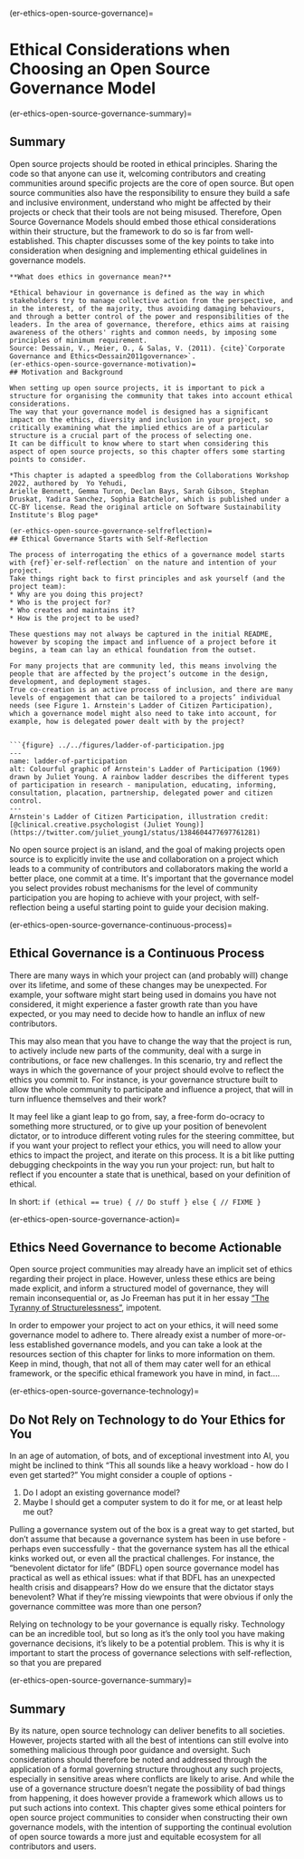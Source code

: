 (er-ethics-open-source-governance)=
# Ethical Considerations when Choosing an Open Source Governance Model

(er-ethics-open-source-governance-summary)=
## Summary

Open source projects should be rooted in ethical principles. 
Sharing the code so that anyone can use it, welcoming contributors and creating communities around specific projects are the core of open source. 
But open source communities also have the responsibility to ensure they build a safe and inclusive environment, understand who might be affected by their projects or check that their tools are not being misused. 
Therefore, Open Source Governance Models should embed those ethical considerations within their structure, but the framework to do so is far from well-established. 
This chapter discusses some of the key points to take into consideration when designing and implementing ethical guidelines in governance models.


```{note}
**What does ethics in governance mean?**

*Ethical behaviour in governance is defined as the way in which stakeholders try to manage collective action from the perspective, and in the interest, of the majority, thus avoiding damaging behaviours, and through a better control of the power and responsibilities of the leaders. In the area of governance, therefore, ethics aims at raising awareness of the others' rights and common needs, by imposing some principles of minimum requirement. 
Source: Dessain, V., Meier, O., & Salas, V. (2011). {cite}`Corporate Governance and Ethics<Dessain2011governance>`.
(er-ethics-open-source-governance-motivation)=
## Motivation and Background

When setting up open source projects, it is important to pick a structure for organising the community that takes into account ethical considerations.
The way that your governance model is designed has a significant impact on the ethics, diversity and inclusion in your project, so critically examining what the implied ethics are of a particular structure is a crucial part of the process of selecting one. 
It can be difficult to know where to start when considering this aspect of open source projects, so this chapter offers some starting points to consider. 

*This chapter is adapted a speedblog from the Collaborations Workshop 2022, authored by  Yo Yehudi,
Arielle Bennett, Gemma Turon, Declan Bays, Sarah Gibson, Stephan Druskat, Yadira Sanchez, Sophia Batchelor, which is published under a CC-BY license. Read the original article on Software Sustainability Institute's Blog page* 

(er-ethics-open-source-governance-selfreflection)=
## Ethical Governance Starts with Self-Reflection 

The process of interrogating the ethics of a governance model starts with {ref}`er-self-reflection` on the nature and intention of your project. 
Take things right back to first principles and ask yourself (and the project team):
* Why are you doing this project? 
* Who is the project for?
* Who creates and maintains it? 
* How is the project to be used? 

These questions may not always be captured in the initial README, however by scoping the impact and influence of a project before it begins, a team can lay an ethical foundation from the outset. 

For many projects that are community led, this means involving the people that are affected by the project’s outcome in the design, development, and deployment stages.
True co-creation is an active process of inclusion, and there are many levels of engagement that can be tailored to a projects’ individual needs (see Figure 1. Arnstein's Ladder of Citizen Participation), which a governance model might also need to take into account, for example, how is delegated power dealt with by the project?  


```{figure} ../../figures/ladder-of-participation.jpg
---
name: ladder-of-participation
alt: Colourful graphic of Arnstein's Ladder of Participation (1969) drawn by Juliet Young. A rainbow ladder describes the different types of participation in research - manipulation, educating, informing, consultation, placation, partnership, delegated power and citizen control. 
---
Arnstein's Ladder of Citizen Participation, illustration credit: [@clinical.creative.psychologist (Juliet Young)](https://twitter.com/juliet_young1/status/1384604477697761281)
```

No open source project is an island, and the goal of making projects open source is to explicitly invite the use and collaboration on a project which leads to a community of contributors and collaborators making the world a better place, one commit at a time.
It's important that the governance model you select provides robust mechanisms for the level of community participation you are hoping to achieve with your project, with self-reflection being a useful starting point to guide your decision making. 

(er-ethics-open-source-governance-continuous-process)=
## Ethical Governance is a Continuous Process
There are many ways in which your project can (and probably will) change over its lifetime, and some of these changes may be unexpected. 
For example, your software might start being used in domains you have not considered, it might experience a faster growth rate than you have expected, or you may need to decide how to handle an influx of new contributors.

This may also mean that you have to change the way that the project is run, to actively include new parts of the community, deal with a surge in contributions, or face new challenges.
In this scenario, try and reflect the ways in which the governance of your project should evolve to reflect the ethics you commit to.
For instance, is your governance structure built to allow the whole community to participate and influence a project, that will in turn influence themselves and their work?

It may feel like a giant leap to go from, say, a free-form do-ocracy to something more structured, or to give up your position of benevolent dictator, or to introduce different voting rules for the steering committee, but if you want your project to reflect your ethics, you will need to allow your ethics to impact the project, and iterate on this process. 
It is a bit like putting debugging checkpoints in the way you run your project: run, but halt to reflect if you encounter a state that is unethical, based on your definition of ethical. 

In short: `if (ethical == true) { // Do stuff } else { // FIXME }`

(er-ethics-open-source-governance-action)=
## Ethics Need Governance to become Actionable
Open source project communities may already have an implicit set of ethics regarding their project in place. 
However, unless these ethics are being made explicit, and inform a structured model of governance, they will remain inconsequential or, as Jo Freeman has put it in her essay [“The Tyranny of Structurelessness”](https://www.google.com/url?q=https://www.jofreeman.com/joreen/tyranny.htm&sa=D&source=docs&ust=1652716021793901&usg=AOvVaw2m6_oS7n1u7IvfHamGJDBs), impotent.

In order to empower your project to act on your ethics, it will need some governance model to adhere to. 
There already exist a number of more-or-less established governance models, and you can take a look at the resources section of this chapter for links to more information on them. 
Keep in mind, though, that not all of them may cater well for an ethical framework, or the specific ethical framework you have in mind, in fact….

(er-ethics-open-source-governance-technology)=
## Do Not Rely on Technology to do Your Ethics for You

In an age of automation, of bots, and of exceptional investment into AI, you might be inclined to think “This all sounds like a heavy workload - how do I even get started?” You might consider a couple of options - 

1. Do I adopt an existing governance model? 
2. Maybe I should get a computer system to do it for me, or at least help me out?

Pulling a governance system out of the box is a great way to get started, but don’t assume that because a governance system has been in use before - perhaps even successfully - that the governance system has all the ethical kinks worked out, or even all the practical challenges. 
For instance, the “benevolent dictator for life” (BDFL) open source governance model has practical as well as ethical issues: what if that BDFL has an unexpected health crisis and disappears? 
How do we ensure that the dictator stays benevolent?
What if they’re missing viewpoints that were obvious if only the governance committee was more than one person?

Relying on technology to be your governance is equally risky.
Technology can be an incredible tool, but so long as it’s the only tool you have making governance decisions, it’s likely to be a potential problem.
This is why it is important to start the process of governance selections with self-reflection, so that you are prepared 

(er-ethics-open-source-governance-summary)=
## Summary

By its nature, open source technology can deliver benefits to all societies. 
However, projects started with all the best of intentions can still evolve into something malicious through poor guidance and oversight. 
Such considerations should therefore be noted and addressed through the application of a formal governing structure throughout any such projects, especially in sensitive areas where conflicts are likely to arise. 
And while the use of a governance structure doesn’t negate the possibility of bad things from happening, it does however provide a framework which allows us to put such actions into context.
This chapter gives some ethical pointers for open source project communities to consider when constructing their own governance models, with the intention of supporting the continual evolution of open source towards a more just and equitable ecosystem for all contributors and users. 

